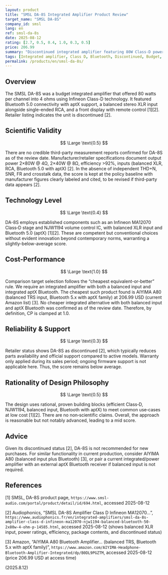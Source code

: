 ```yaml
---
layout: product
title: "SMSL DA-8S Integrated Amplifier Product Review"
target_name: "SMSL DA-8S"
company_id: smsl
lang: en
ref: smsl-da-8s
date: 2025-08-12
rating: [2.7, 0.5, 0.4, 1.0, 0.3, 0.5]
price: 206.99
summary: "Discontinued integrated amplifier featuring 80W Class-D power with Bluetooth (aptX) and balanced XLR input at budget pricing"
tags: [Integrated amplifier, Class D, Bluetooth, Discontinued, Budget, China]
permalink: /products/en/smsl-da-8s/
---
```


## Overview

The SMSL DA-8S was a budget integrated amplifier that offered 80 watts per channel into 4 ohms using Infineon Class-D technology. It featured Bluetooth 5.0 connectivity with aptX support, a balanced stereo XLR input alongside single-ended RCA, and a front display with remote control [1][2]. Retailer listing indicates the unit is discontinued [2].

## Scientific Validity

$$ \Large \text{0.5} $$

There are no credible third-party measurement reports confirmed for DA-8S as of the review date. Manufacturer/retailer specifications document output power 2×80W @ 4Ω, 2×40W @ 8Ω, efficiency >92%, inputs (balanced XLR, RCA, Bluetooth 5.0 with aptX) [2]. In the absence of independent THD+N, SNR, FR and crosstalk data, the score is kept at the policy baseline with manufacturer figures clearly labeled and cited, to be revised if third-party data appears [2].

## Technology Level

$$ \Large \text{0.4} $$

DA-8S employs established components such as an Infineon MA12070 Class‑D stage and NJW1194 volume control IC, with balanced XLR input and Bluetooth 5.0 (aptX) [1][2]. These are competent but conventional choices without evident innovation beyond contemporary norms, warranting a slightly-below-average score.

## Cost-Performance

$$ \Large \text{1.0} $$

Comparison target selection follows the “cheapest equivalent-or-better” rule. We require an integrated amplifier with both a balanced input and integrated aptX Bluetooth. The cheapest such product found is AIYIMA A80 (balanced TRS input, Bluetooth 5.x with aptX family) at 206.99 USD (current Amazon list) [3]. No cheaper integrated alternative with both balanced input and aptX Bluetooth was confirmed as of the review date. Therefore, by definition, CP is clamped at 1.0.

## Reliability & Support

$$ \Large \text{0.3} $$

Retailer status shows DA-8S as discontinued [2], which typically reduces parts availability and official support compared to active models. Warranty only applied during its sales period; ongoing firmware support is not applicable here. Thus, the score remains below average.

## Rationality of Design Philosophy

$$ \Large \text{0.5} $$

The design uses rational, proven building blocks (efficient Class‑D, NJW1194, balanced input, Bluetooth with aptX) to meet common use‑cases at low cost [1][2]. There are no non‑scientific claims. Overall, the approach is reasonable but not notably advanced, leading to a mid score.

## Advice

Given its discontinued status [2], DA-8S is not recommended for new purchases. For similar functionality in current production, consider AIYIMA A80 (balanced input plus Bluetooth) [3], or pair a current integrated/power amplifier with an external aptX Bluetooth receiver if balanced input is not required.

## References

[1] SMSL, DA-8S product page, `https://www.smsl-audio.com/portal/product/detail/id/694.html`, accessed 2025-08-12

[2] Audiophonics, “SMSL DA-8S Amplifier Class D Infineon MA12070…”, `https://www.audiophonics.fr/en/integrated-amplifiers/smsl-da-8s-amplifier-class-d-infineon-ma12070-njw1194-balanced-bluetooth-50-2x80w-4-ohm-p-14585.html`, accessed 2025-08-12 (shows balanced XLR input, power ratings, efficiency, package contents, and discontinued status)

[3] Amazon, “AIYIMA A80 Bluetooth Amplifier… (balanced TRS, Bluetooth 5.x with aptX family)”, `https://www.amazon.com/AIYIMA-Headphone-Bluetooth-Amplifier-Integrated/dp/B0DL9PGZTM`, accessed 2025-08-12 (price 206.99 USD at access time)

(2025.8.12)